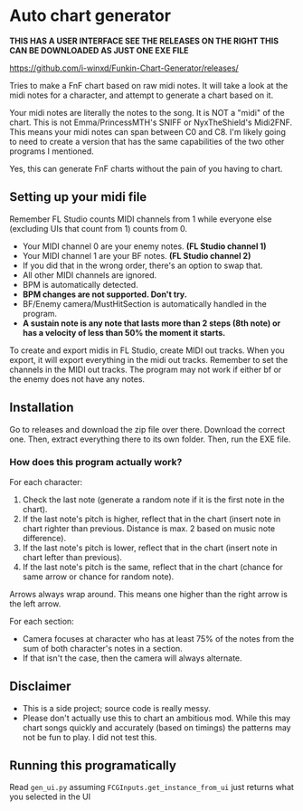 # Auto chart generator

**THIS HAS A USER INTERFACE SEE THE RELEASES ON THE RIGHT THIS
CAN BE DOWNLOADED AS JUST ONE EXE FILE**

https://github.com/i-winxd/Funkin-Chart-Generator/releases/

Tries to make a FnF chart based on raw midi notes.
It will take a look at the midi notes for a character,
and attempt to generate a chart based on it.

Your midi notes are literally the notes to the song.
It is NOT a "midi" of the chart. This is not Emma/PrincessMTH's SNIFF or NyxTheShield's Midi2FNF. This means your
midi notes can span between C0 and C8. I'm likely
going to need to create a version that has the same
capabilities of the two other programs I mentioned.

Yes, this can generate FnF charts without the pain
of you having to chart.

## Setting up your midi file

Remember FL Studio counts MIDI channels from 1 while everyone else (excluding UIs that count from 1) counts from 0.

* Your MIDI channel 0 are your enemy notes. **(FL Studio channel 1)**
* Your MIDI channel 1 are your BF notes. **(FL Studio channel 2)**
* If you did that in the wrong order, there's an option to swap that.
* All other MIDI channels are ignored.
* BPM is automatically detected.
* **BPM changes are not supported. Don't try.**
* BF/Enemy camera/MustHitSection is automatically handled in the program.
* **A sustain note is any note that lasts more than 2 steps (8th note) or has a velocity of less than 50% the moment it starts.**

To create and export midis in FL Studio, create MIDI out tracks. When you export, it will export everything in the midi out tracks. Remember to set the channels in the MIDI out tracks.
The program may not work if either bf or the enemy does not have any notes.

## Installation

Go to releases and download the zip file over there. Download the correct one. Then, extract everything there to its own folder. Then, run the EXE file.


<!--
#### Funkin' Chart Generator specific steps

In `settings.json`, set the values to what you want them to be. Then, run `chart_gen.py` and select the **MIDI**
file it prompts you to open. The program will spit a new file out which should match the name of your song (not 
the name of the MIDI file).

Some special fields:

- `jackMode`: `jackMode`/3 chance on every "jack" (two same consecutive notes) to make it not a jack anymore (default 0)
    - set to 3 to eliminate jacks
- `percentageRequired`: for each section, % of notes needed on one side for that section to be that character's section (default 75)
-->


### How does this program actually work?
For each character:
1. Check the last note (generate a random note if it is the first note in the chart).
2. If the last note's pitch is higher, reflect that in the chart (insert note in chart righter than previous. Distance is max. 2 based on music note difference).
3. If the last note's pitch is lower, reflect that in the chart (insert note in chart lefter than previous).
4. If the last note's pitch is the same, reflect that in the chart (chance for same arrow or chance for random note).

Arrows always wrap around. This means one higher than the right arrow is the left arrow.

For each section:
* Camera focuses at character who has at least 75% of the notes from the sum of both character's notes in a section.
* If that isn't the case, then the camera will always alternate.

## Disclaimer
* This is a side project; source code is
really messy.
* Please don't actually use this to chart an
ambitious mod. While this may chart songs quickly and
accurately (based on timings) the patterns may not be
fun to play. I did not test this.

## Running this programatically

Read `gen_ui.py` assuming `FCGInputs.get_instance_from_ui` just returns what
you selected in the UI
